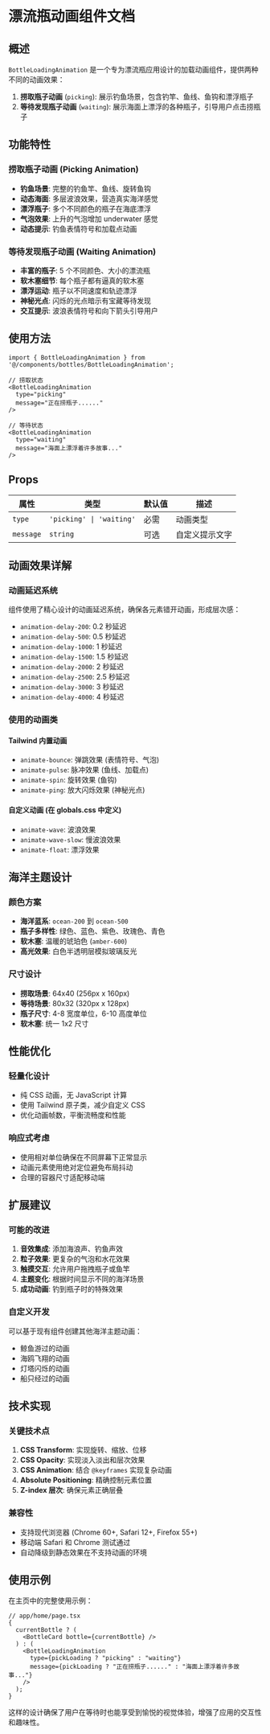 # 漂流瓶动画组件文档

## 概述

`BottleLoadingAnimation` 是一个专为漂流瓶应用设计的加载动画组件，提供两种不同的动画效果：

1. **捞取瓶子动画** (`picking`): 展示钓鱼场景，包含钓竿、鱼线、鱼钩和漂浮瓶子
2. **等待发现瓶子动画** (`waiting`): 展示海面上漂浮的各种瓶子，引导用户点击捞瓶子

## 功能特性

### 捞取瓶子动画 (Picking Animation)

- **钓鱼场景**: 完整的钓鱼竿、鱼线、旋转鱼钩
- **动态海面**: 多层波浪效果，营造真实海洋感觉
- **漂浮瓶子**: 多个不同颜色的瓶子在海底漂浮
- **气泡效果**: 上升的气泡增加 underwater 感觉
- **动态提示**: 钓鱼表情符号和加载点动画

### 等待发现瓶子动画 (Waiting Animation)

- **丰富的瓶子**: 5 个不同颜色、大小的漂流瓶
- **软木塞细节**: 每个瓶子都有逼真的软木塞
- **漂浮运动**: 瓶子以不同速度和轨迹漂浮
- **神秘光点**: 闪烁的光点暗示有宝藏等待发现
- **交互提示**: 波浪表情符号和向下箭头引导用户

## 使用方法

```tsx
import { BottleLoadingAnimation } from '@/components/bottles/BottleLoadingAnimation';

// 捞取状态
<BottleLoadingAnimation
  type="picking"
  message="正在捞瓶子......"
/>

// 等待状态
<BottleLoadingAnimation
  type="waiting"
  message="海面上漂浮着许多故事..."
/>
```

## Props

| 属性      | 类型                     | 默认值 | 描述           |
| --------- | ------------------------ | ------ | -------------- |
| `type`    | `'picking' \| 'waiting'` | 必需   | 动画类型       |
| `message` | `string`                 | 可选   | 自定义提示文字 |

## 动画效果详解

### 动画延迟系统

组件使用了精心设计的动画延迟系统，确保各元素错开动画，形成层次感：

- `animation-delay-200`: 0.2 秒延迟
- `animation-delay-500`: 0.5 秒延迟
- `animation-delay-1000`: 1 秒延迟
- `animation-delay-1500`: 1.5 秒延迟
- `animation-delay-2000`: 2 秒延迟
- `animation-delay-2500`: 2.5 秒延迟
- `animation-delay-3000`: 3 秒延迟
- `animation-delay-4000`: 4 秒延迟

### 使用的动画类

#### Tailwind 内置动画

- `animate-bounce`: 弹跳效果 (表情符号、气泡)
- `animate-pulse`: 脉冲效果 (鱼线、加载点)
- `animate-spin`: 旋转效果 (鱼钩)
- `animate-ping`: 放大闪烁效果 (神秘光点)

#### 自定义动画 (在 globals.css 中定义)

- `animate-wave`: 波浪效果
- `animate-wave-slow`: 慢波浪效果
- `animate-float`: 漂浮效果

## 海洋主题设计

### 颜色方案

- **海洋蓝系**: `ocean-200` 到 `ocean-500`
- **瓶子多样性**: 绿色、蓝色、紫色、玫瑰色、青色
- **软木塞**: 温暖的琥珀色 (`amber-600`)
- **高光效果**: 白色半透明层模拟玻璃反光

### 尺寸设计

- **捞取场景**: 64x40 (256px x 160px)
- **等待场景**: 80x32 (320px x 128px)
- **瓶子尺寸**: 4-8 宽度单位，6-10 高度单位
- **软木塞**: 统一 1x2 尺寸

## 性能优化

### 轻量化设计

- 纯 CSS 动画，无 JavaScript 计算
- 使用 Tailwind 原子类，减少自定义 CSS
- 优化动画帧数，平衡流畅度和性能

### 响应式考虑

- 使用相对单位确保在不同屏幕下正常显示
- 动画元素使用绝对定位避免布局抖动
- 合理的容器尺寸适配移动端

## 扩展建议

### 可能的改进

1. **音效集成**: 添加海浪声、钓鱼声效
2. **粒子效果**: 更复杂的气泡和水花效果
3. **触摸交互**: 允许用户拖拽瓶子或鱼竿
4. **主题变化**: 根据时间显示不同的海洋场景
5. **成功动画**: 钓到瓶子时的特殊效果

### 自定义开发

可以基于现有组件创建其他海洋主题动画：

- 鲸鱼游过的动画
- 海鸥飞翔的动画
- 灯塔闪烁的动画
- 船只经过的动画

## 技术实现

### 关键技术点

1. **CSS Transform**: 实现旋转、缩放、位移
2. **CSS Opacity**: 实现淡入淡出和层次效果
3. **CSS Animation**: 结合 `@keyframes` 实现复杂动画
4. **Absolute Positioning**: 精确控制元素位置
5. **Z-index 层次**: 确保元素正确层叠

### 兼容性

- 支持现代浏览器 (Chrome 60+, Safari 12+, Firefox 55+)
- 移动端 Safari 和 Chrome 测试通过
- 自动降级到静态效果在不支持动画的环境

## 使用示例

在主页中的完整使用示例：

```tsx
// app/home/page.tsx
{
  currentBottle ? (
    <BottleCard bottle={currentBottle} />
  ) : (
    <BottleLoadingAnimation
      type={pickLoading ? "picking" : "waiting"}
      message={pickLoading ? "正在捞瓶子......" : "海面上漂浮着许多故事..."}
    />
  );
}
```

这样的设计确保了用户在等待时也能享受到愉悦的视觉体验，增强了应用的交互性和趣味性。
